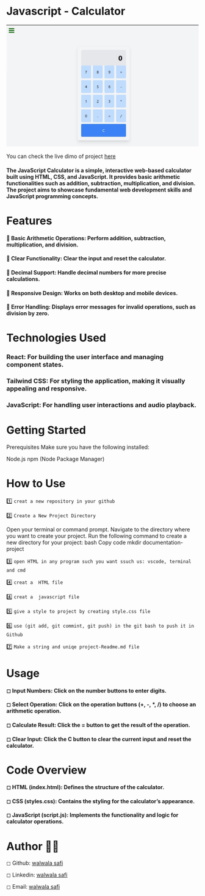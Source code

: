 # Javascript - Calculator
![alt text](image/SharedScreenshot.jpg)


You can check the live dimo of project [here](https://javascript-calculator-git-calculator-walwalasafis-projects.vercel.app/)
#### The JavaScript Calculator is a simple, interactive web-based calculator built using HTML, CSS, and JavaScript. It provides basic arithmetic functionalities such as addition, subtraction, multiplication, and division. The project aims to showcase fundamental web development skills and JavaScript programming concepts.


# Features
#### 🔹 Basic Arithmetic Operations: Perform addition, subtraction, multiplication, and division.


#### 🔹 Clear Functionality: Clear the input and reset the calculator.


#### 🔹 Decimal Support: Handle decimal numbers for more precise calculations.


#### 🔹 Responsive Design: Works on both desktop and mobile devices.


#### 🔹 Error Handling: Displays error messages for invalid operations, such as division by zero.



# Technologies Used

### React: For building the user interface and managing component states.

### Tailwind CSS: For styling the application, making it visually appealing and responsive.

### JavaScript: For handling user interactions and audio playback.

# Getting Started

Prerequisites
Make sure you have the following installed:

Node.js
npm (Node Package Manager)


# How to Use
1️⃣ `creat a new repository in your github`


2️⃣  `Create a New Project Directory`

Open your terminal or command prompt. Navigate to the directory where you want to create your project. Run the following command to create a new directory for your project: bash Copy code mkdir documentation-project

3️⃣  `open HTML in any program such you want ssuch us: vscode, terminal and cmd`

4️⃣ `creat a  HTML file`

4️⃣ `creat a  javascript file`

5️⃣ `give a style to project by creating style.css file` 

6️⃣ `use (git add, git commint, git push) in the git bash to push it in Github`

7️⃣  `Make a string and uniqe project-Readme.md file`



# Usage

#### ◻ Input Numbers: Click on the number buttons to enter digits.
#### ◻ Select Operation: Click on the operation buttons (+, -, *, /) to choose an arithmetic operation.
#### ◻ Calculate Result: Click the = button to get the result of the operation.
#### ◻ Clear Input: Click the C button to clear the current input and reset the calculator.



# Code Overview

#### ◻ HTML (index.html): Defines the structure of the calculator.
#### ◻ CSS (styles.css): Contains the styling for the calculator’s appearance.
#### ◻ JavaScript (script.js): Implements the functionality and logic for calculator operations.


# Author 🔵✅
◻ Github: [walwala safi](https://github.com/WALWALASAFI/product-landing-page.git)

◻ Linkedin:  [walwala safi](https://www.linkedin.com/in/walwala-safi-65b56530a/)

◻ Email: [walwala safi](walwalasafi99@gmail.com)
